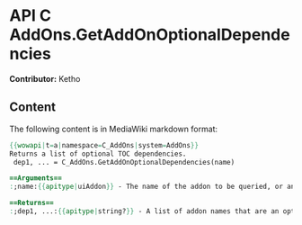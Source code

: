 # API C AddOns.GetAddOnOptionalDependencies

**Contributor:** Ketho

## Content

The following content is in MediaWiki markdown format:

```mediawiki
{{wowapi|t=a|namespace=C_AddOns|system=AddOns}}
Returns a list of optional TOC dependencies.
 dep1, ... = C_AddOns.GetAddOnOptionalDependencies(name)

==Arguments==
:;name:{{apitype|uiAddon}} - The name of the addon to be queried, or an index from 1 to {{api|C_AddOns.GetNumAddOns}}. The state of Blizzard addons can only be queried by name.

==Returns==
:;dep1, ...:{{apitype|string?}} - A list of addon names that are an optional dependency.
```